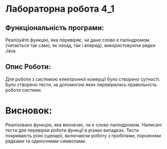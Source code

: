 # Лабораторна робота 4_1
## Функціональність програми:
Реалізуйте функцію, яка перевіряє, чи дане слово є паліндромом (читається так само, як назад, так і вперед), використовуючи рядки Java. 
## Опис Роботи:
Для роботи з системою електронної комерції було створено сутності.
Було створено тести, за допомогою яких перевірялась правельність роботи системи.

# Висновок:
  Реалізовано функцію, яка визначає, чи є слово паліндромом.
  Написані тести для перевірки роботи функції в різних випадках.
  Тести покривають різні сценарії, включаючи роботу з пробілами, порожніми рядками та одиночними символами.

